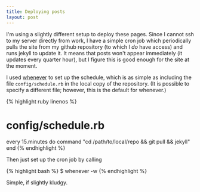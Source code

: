```yaml
---
title: Deploying posts
layout: post
---
```

I'm using a slightly different setup to deploy these pages. Since I cannot ssh to my server directly from work, I have a simple cron job which periodically pulls the site from my github repository (to which I _do_ have access) and runs jekyll to update it. It means that posts won't appear immediately (it updates every quarter hour), but I figure this is good enough for the site at the moment.

I used [whenever](http://github.com/javan/whenever) to set up the schedule, which is as simple as including the file `config/schedule.rb` in the local copy of the repository. (It is possible to specify a different file; however, this is the default for whenever.)

{% highlight ruby linenos %}
# config/schedule.rb

every 15.minutes do
  command "cd /path/to/local/repo && git pull && jekyll"
end
{% endhighlight %}

Then just set up the cron job by calling

{% highlight bash %}
$ whenever -w
{% endhighlight %}

Simple, if slightly kludgy.

